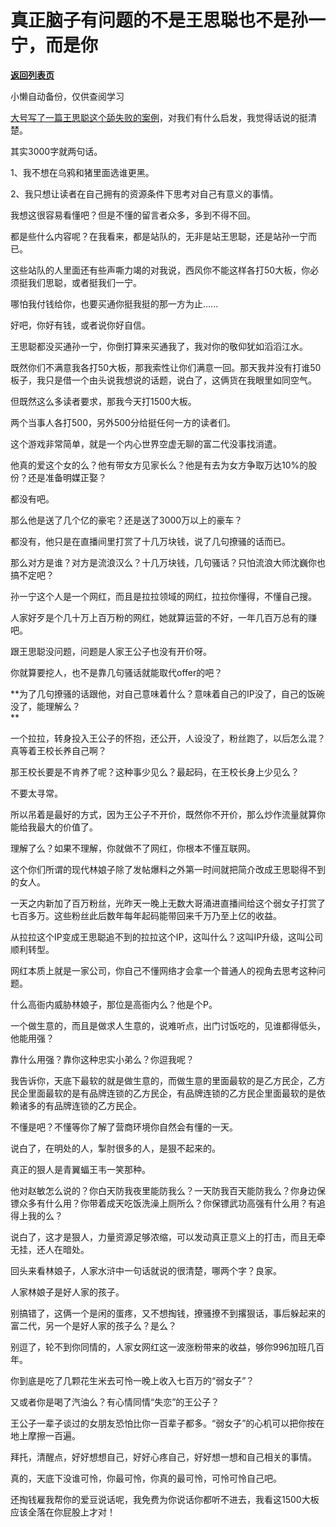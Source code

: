 # 真正脑子有问题的不是王思聪也不是孙一宁，而是你

[**返回列表页**](/gzh/记忆承载3)

小懒自动备份，仅供查阅学习

[大号写了一篇王思聪这个舔失败的案例](https://mp.weixin.qq.com/s?__biz=MzU0MjYwNDU2Mw==&mid=2247499588&idx=2&sn=3720aad88faf6d50981385e48391c2e8&chksm=fb1a9338cc6d1a2ede6c4a2a7340bdc64544684f7035740ca857400ff6d5c6595e726e9f2a5f&token=1555942693&lang=zh_CN&scene=21#wechat_redirect)，对我们有什么启发，我觉得话说的挺清楚。

  

其实3000字就两句话。  

  

1、我不想在乌鸦和猪里面选谁更黑。

2、我只想让读者在自己拥有的资源条件下思考对自己有意义的事情。

  

我想这很容易看懂吧？但是不懂的留言者众多，多到不得不回。

  

都是些什么内容呢？在我看来，都是站队的，无非是站王思聪，还是站孙一宁而已。

  

这些站队的人里面还有些声嘶力竭的对我说，西风你不能这样各打50大板，你必须挺我们思聪，或者挺我们一宁。  

  

哪怕我付钱给你，也要买通你挺我挺的那一方为止......

  

好吧，你好有钱，或者说你好自信。  

  

王思聪都没买通孙一宁，你倒打算来买通我了，我对你的敬仰犹如滔滔江水。

  

既然你们不满意我各打50大板，那我索性让你们满意一回。那天我并没有打谁50板子，我只是借一个由头说我想说的话题，说白了，这俩货在我眼里如同空气。

  

但既然这么多读者要求，那我今天打1500大板。

  

两个当事人各打500，另外500分给挺任何一方的读者们。  

  

这个游戏非常简单，就是一个内心世界空虚无聊的富二代没事找消遣。  

  

他真的爱这个女的么？他有带女方见家长么？他是有去为女方争取万达10%的股份？还是准备明媒正娶？  

  

都没有吧。

  

那么他是送了几个亿的豪宅？还是送了3000万以上的豪车？  

  

都没有，他只是在直播间里打赏了十几万块钱，说了几句撩骚的话而已。

  

那么对方是谁？对方是流浪汉么？十几万块钱，几句骚话？只怕流浪大师沈巍你也搞不定吧？

  

孙一宁这个人是一个网红，而且是拉拉领域的网红，拉拉你懂得，不懂自己搜。  

  

人家好歹是个几十万上百万粉的网红，她就算运营的不好，一年几百万总有的赚吧。

  

跟王思聪没问题，问题是人家王公子也没有开价呀。  

  

你就算要挖人，也不是靠几句骚话就能取代offer的吧？

  

 **为了几句撩骚的话跟他，对自己意味着什么？意味着自己的IP没了，自己的饭碗没了，能理解么？  
**

  

一个拉拉，转身投入王公子的怀抱，还公开，人设没了，粉丝跑了，以后怎么混？真等着王校长养自己啊？

  

那王校长要是不肯养了呢？这种事少见么？最起码，在王校长身上少见么？

  

不要太寻常。

  

所以吊着是最好的方式，因为王公子不开价，既然你不开价，那么炒作流量就算你能给我最大的价值了。  

  

理解了么？如果不理解，你就做不了网红，你根本不懂互联网。

  

这个你们所谓的现代林娘子除了发帖爆料之外第一时间就把简介改成王思聪得不到的女人。  

  

一天之内新加了百万粉丝，光昨天一晚上无数大哥涌进直播间给这个弱女子打赏了七百多万。这些粉丝此后数年每年起码能带回来千万乃至上亿的收益。  

  

从拉拉这个IP变成王思聪追不到的拉拉这个IP，这叫什么？这叫IP升级，这叫公司顺利转型。

  

网红本质上就是一家公司，你自己不懂网络才会拿一个普通人的视角去思考这种问题。  

  

什么高衙内威胁林娘子，那位是高衙内么？他是个P。  

  

一个做生意的，而且是做求人生意的，说难听点，出门讨饭吃的，见谁都得低头，他能用强？

  

靠什么用强？靠你这种忠实小弟么？你逗我呢？  

  

我告诉你，天底下最软的就是做生意的，而做生意的里面最软的是乙方民企，乙方民企里面最软的是有品牌连锁的乙方民企，有品牌连锁的乙方民企里面最软的是依赖诸多的有品牌连锁的乙方民企。  

  

不懂是吧？不懂等你了解了营商环境你自然会有懂的一天。

  

说白了，在明处的人，掣肘很多的人，是狠不起来的。

  

真正的狠人是青翼蝠王韦一笑那种。

  

他对赵敏怎么说的？你白天防我夜里能防我么？一天防我百天能防我么？你身边保镖众多有什么用？你带着成天吃饭洗澡上厕所么？你保镖武功高强有什么用？有追得上我的么？

  

说白了，这才是狠人，力量资源足够浓缩，可以发动真正意义上的打击，而且无牵无挂，还人在暗处。

  

回头来看林娘子，人家水浒中一句话就说的很清楚，哪两个字？良家。  

  

人家林娘子是好人家的孩子。

  

别搞错了，这俩一个是闲的蛋疼，又不想掏钱，撩骚撩不到撂狠话，事后躲起来的富二代，另一个是好人家的孩子么？是么？

  

别逗了，轮不到你同情的，人家女网红这一波涨粉带来的收益，够你996加班几百年。  

  

你到底是吃了几颗花生米去可怜一晚上收入七百万的“弱女子”？  

  

又或者你是喝了汽油么？有心情同情“失恋”的王公子？  

  

王公子一辈子谈过的女朋友恐怕比你一百辈子都多。“弱女子”的心机可以把你按在地上摩擦一百遍。  

  

拜托，清醒点，好好想想自己，好好心疼自己，好好想一想和自己相关的事情。  

  

真的，天底下没谁可怜，你最可怜，你真的最可怜，可怜可怜自己吧。  

  

还掏钱雇我帮你的爱豆说话呢，我免费为你说话你都听不进去，我看这1500大板应该全落在你屁股上才对！

